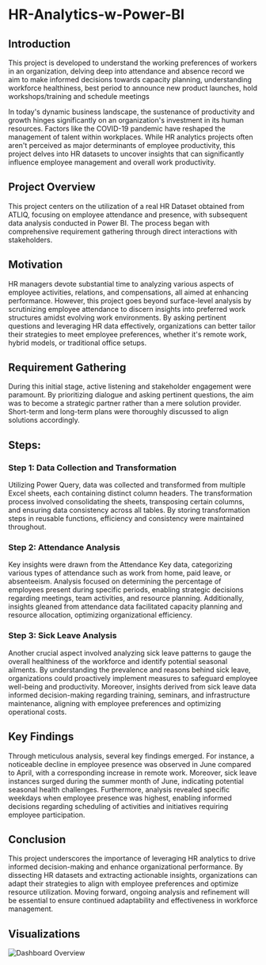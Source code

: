 # HR-Analytics-w-Power-BI

## Introduction

This project is developed to understand the working preferences of workers in an organization, delving deep into attendance and absence record we aim to make informed decisions towards capacity planning, understanding workforce healthiness, best period to announce new product launches, hold workshops/training and schedule meetings

In today's dynamic business landscape, the sustenance of productivity and growth hinges significantly on an organization's investment in its human resources. Factors like the COVID-19 pandemic have reshaped the management of talent within workplaces. While HR analytics projects often aren't perceived as major determinants of employee productivity, this project delves into HR datasets to uncover insights that can significantly influence employee management and overall work productivity.

## Project Overview

This project centers on the utilization of a real HR Dataset obtained from ATLIQ, focusing on employee attendance and presence, with subsequent data analysis conducted in Power BI. The process began with comprehensive requirement gathering through direct interactions with stakeholders.

## Motivation

HR managers devote substantial time to analyzing various aspects of employee activities, relations, and compensations, all aimed at enhancing performance. However, this project goes beyond surface-level analysis by scrutinizing employee attendance to discern insights into preferred work structures amidst evolving work environments. By asking pertinent questions and leveraging HR data effectively, organizations can better tailor their strategies to meet employee preferences, whether it's remote work, hybrid models, or traditional office setups.

## Requirement Gathering

During this initial stage, active listening and stakeholder engagement were paramount. By prioritizing dialogue and asking pertinent questions, the aim was to become a strategic partner rather than a mere solution provider. Short-term and long-term plans were thoroughly discussed to align solutions accordingly.

## Steps:

### Step 1: Data Collection and Transformation

Utilizing Power Query, data was collected and transformed from multiple Excel sheets, each containing distinct column headers. The transformation process involved consolidating the sheets, transposing certain columns, and ensuring data consistency across all tables. By storing transformation steps in reusable functions, efficiency and consistency were maintained throughout.

### Step 2: Attendance Analysis

Key insights were drawn from the Attendance Key data, categorizing various types of attendance such as work from home, paid leave, or absenteeism. Analysis focused on determining the percentage of employees present during specific periods, enabling strategic decisions regarding meetings, team activities, and resource planning. Additionally, insights gleaned from attendance data facilitated capacity planning and resource allocation, optimizing organizational efficiency.

### Step 3: Sick Leave Analysis

Another crucial aspect involved analyzing sick leave patterns to gauge the overall healthiness of the workforce and identify potential seasonal ailments. By understanding the prevalence and reasons behind sick leave, organizations could proactively implement measures to safeguard employee well-being and productivity. Moreover, insights derived from sick leave data informed decision-making regarding training, seminars, and infrastructure maintenance, aligning with employee preferences and optimizing operational costs.

## Key Findings

Through meticulous analysis, several key findings emerged. For instance, a noticeable decline in employee presence was observed in June compared to April, with a corresponding increase in remote work. Moreover, sick leave instances surged during the summer month of June, indicating potential seasonal health challenges. Furthermore, analysis revealed specific weekdays when employee presence was highest, enabling informed decisions regarding scheduling of activities and initiatives requiring employee participation.

## Conclusion

This project underscores the importance of leveraging HR analytics to drive informed decision-making and enhance organizational performance. By dissecting HR datasets and extracting actionable insights, organizations can adapt their strategies to align with employee preferences and optimize resource utilization. Moving forward, ongoing analysis and refinement will be essential to ensure continued adaptability and effectiveness in workforce management.

## Visualizations

![Dashboard Overview](https://imgur.com/YxPUijL.gif)

